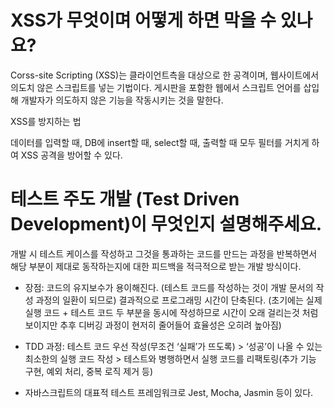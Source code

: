 # XSS가 무엇이며 어떻게 하면 막을 수 있나요?

Corss-site Scripting (XSS)는 클라이언트측을 대상으로 한 공격이며, 웹사이트에서 의도치 않은 스크립트를 넣는 기법이다. 게시판을 포함한 웹에서 스크립트 언어를 삽입해 개발자가 의도하지 않은 기능을 작동시키는 것을 말한다.

XSS를 방지하는 법

데이터를 입력할 때, DB에 insert할 때, select할 때, 출력할 때 모두 필터를 거치게 하여 XSS 공격을 방어할 수 있다.

# 테스트 주도 개발 (Test Driven Development)이 무엇인지 설명해주세요.

개발 시 테스트 케이스를 작성하고 그것을 통과하는 코드를 만드는 과정을 반복하면서 해당 부분이 제대로 동작하는지에 대한 피드백을 적극적으로 받는 개발 방식이다.

- 장점: 코드의 유지보수가 용이해진다. (테스트 코드를 작성하는 것이 개발 문서의 작성 과정의 일환이 되므로) 결과적으로 프로그래밍 시간이 단축된다. (초기에는 실제 실행 코드 + 테스트 코드 두 부분을 동시에 작성하므로 시간이 오래 걸리는것 처럼 보이지만 추후 디버깅 과정이 현저히 줄어들어 효율성은 오히려 높아짐)

- TDD 과정: 테스트 코드 우선 작성(무조건 ‘실패’가 뜨도록) > ‘성공’이 나올 수 있는 최소한의 실행 코드 작성 > 테스트와 병행하면서 실행 코드를 리팩토링(추가 기능 구현, 예외 처리, 중복 로직 제거 등)

- 자바스크립트의 대표적 테스트 프레임워크로 Jest, Mocha, Jasmin 등이 있다.
